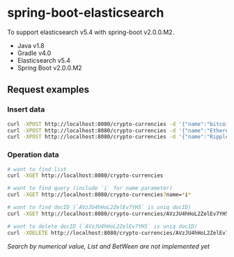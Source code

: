 # spring-boot-elasticsearch
To support elasticsearch v5.4 with spring-boot v2.0.0.M2.
* Java v1.8
* Gradle v4.0
* Elasticsearch v5.4
* Spring Boot v2.0.0.M2

## Request examples

### Insert data

``` sh
curl -XPOST http://localhost:8080/crypto-currencies -d '{"name":"bitcoin","marketCapitalization":"46219389522.4","keywords": ["bitcoin","BTC"]}'
curl -XPOST http://localhost:8080/crypto-currencies -d '{"name":"Ethereum","marketCapitalization":"31278008829.5","keywords": ["Ethereum","ETH"]}'
curl -XPOST http://localhost:8080/crypto-currencies -d '{"name":"Ripple","marketCapitalization":12034938611.6,"keywords":["Ripple","XRP"]}'
```

### Operation data
``` sh
# want to find list
curl -XGET http://localhost:8080/crypto-currencies

# want to find query (include `i` for name parameter)
curl -XGET http://localhost:8080/crypto-currencies?name=*i*

# want to find docID (`AVzJU4hHoL2ZelEv7YH5` is uniq docID)
curl -XGET http://localhost:8080/crypto-currencies/AVzJU4hHoL2ZelEv7YH5

# want to delete docID (`AVzJU4hHoL2ZelEv7YH5` is uniq docID)
curl -XDELETE http://localhost:8080/crypto-currencies/AVzJU4hHoL2ZelEv7YH5
```
*Search by numerical value, List and BetWeen are not implemented yet*
